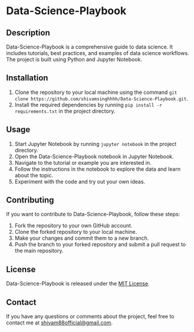 # Data-Science-Playbook

## Description
Data-Science-Playbook is a comprehensive guide to data science. It includes tutorials, best practices, and examples of data science workflows. The project is built using Python and Jupyter Notebook.

## Installation
1. Clone the repository to your local machine using the command `git clone https://github.com/shivamsinghhhh/Data-Science-Playbook.git`.
2. Install the required dependencies by running `pip install -r requirements.txt` in the project directory.

## Usage
1. Start Jupyter Notebook by running `jupyter notebook` in the project directory.
2. Open the Data-Science-Playbook notebook in Jupyter Notebook.
3. Navigate to the tutorial or example you are interested in.
4. Follow the instructions in the notebook to explore the data and learn about the topic.
5. Experiment with the code and try out your own ideas.

## Contributing
If you want to contribute to Data-Science-Playbook, follow these steps:
1. Fork the repository to your own GitHub account.
2. Clone the forked repository to your local machine.
3. Make your changes and commit them to a new branch.
4. Push the branch to your forked repository and submit a pull request to the main repository.

## License
Data-Science-Playbook is released under the [MIT License](https://opensource.org/licenses/MIT).

## Contact
If you have any questions or comments about the project, feel free to contact me at <shivam88official@gmail.com>.
